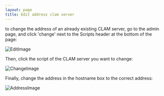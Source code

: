 ```yaml
---
layout: page
title: Edit address clam server
---
```

to change the address of an already existing CLAM server, go to the admin page, and click 'change' next to the Scripts header at the bottom of the page:

![EditImage](/CLST-2020/wikiImage/admin_scripts_edit.png)


Then, click the script of the CLAM server you want to change:

![ChangeImage](/CLST-2020/wikiImage/admin_scripts_script.png)


Finally, change the address in the hostname box to the correct address:

![AddressImage](/CLST-2020/wikiImage/admin_scripts_script-change.png)
